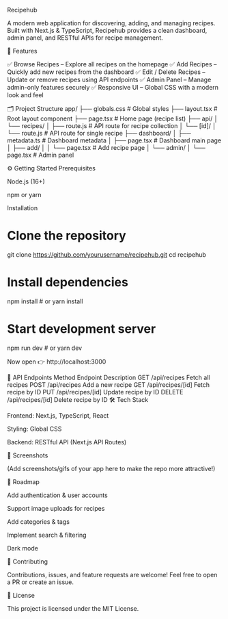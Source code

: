 Recipehub

A modern web application for discovering, adding, and managing recipes.
Built with Next.js & TypeScript, Recipehub provides a clean dashboard, admin panel, and RESTful APIs for recipe management.






🚀 Features

✅ Browse Recipes – Explore all recipes on the homepage
✅ Add Recipes – Quickly add new recipes from the dashboard
✅ Edit / Delete Recipes – Update or remove recipes using API endpoints
✅ Admin Panel – Manage admin-only features securely
✅ Responsive UI – Global CSS with a modern look and feel

🗂 Project Structure
app/
├── globals.css                # Global styles
├── layout.tsx                 # Root layout component
├── page.tsx                   # Home page (recipe list)
├── api/
│   └── recipes/
│       ├── route.js           # API route for recipe collection
│       └── [id]/
│           └── route.js       # API route for single recipe
├── dashboard/
│   ├── metadata.ts            # Dashboard metadata
│   ├── page.tsx               # Dashboard main page
│   ├── add/
│   │   └── page.tsx           # Add recipe page
│   └── admin/
│       └── page.tsx           # Admin panel

⚙️ Getting Started
Prerequisites

Node.js
 (16+)

npm
 or yarn

Installation
# Clone the repository
git clone https://github.com/yourusername/recipehub.git
cd recipehub

# Install dependencies
npm install   # or yarn install

# Start development server
npm run dev   # or yarn dev


Now open 👉 http://localhost:3000

📡 API Endpoints
Method	Endpoint	Description
GET	/api/recipes	Fetch all recipes
POST	/api/recipes	Add a new recipe
GET	/api/recipes/[id]	Fetch recipe by ID
PUT	/api/recipes/[id]	Update recipe by ID
DELETE	/api/recipes/[id]	Delete recipe by ID
🛠 Tech Stack

Frontend: Next.js, TypeScript, React

Styling: Global CSS

Backend: RESTful API (Next.js API Routes)

📸 Screenshots

(Add screenshots/gifs of your app here to make the repo more attractive!)

🧭 Roadmap

 Add authentication & user accounts

 Support image uploads for recipes

 Add categories & tags

 Implement search & filtering

 Dark mode

🤝 Contributing

Contributions, issues, and feature requests are welcome!
Feel free to open a PR or create an issue.

📄 License

This project is licensed under the MIT License.